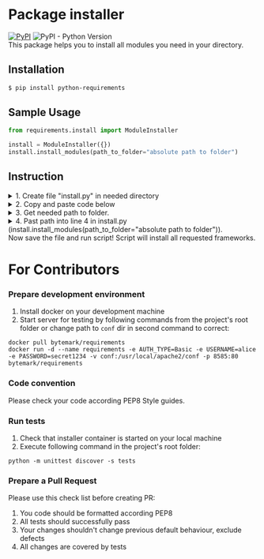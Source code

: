 Package installer 
=========
[![PyPI](https://img.shields.io/pypi/v/python-requirements)](https://pypi.org/project/python-requirements/) ![PyPI - Python Version](https://img.shields.io/pypi/pyversions/python-requirements)  
This package helps you to install all modules you need in your directory.

Installation
------------
```bash
$ pip install python-requirements
```

Sample Usage
------------

```python
from requirements.install import ModuleInstaller

install = ModuleInstaller({})
install.install_modules(path_to_folder="absolute path to folder")
```


Instruction
------------
<details>
  <summary>1. Create file "install.py" in needed directory</summary>
  
![alt text](https://downloader.disk.yandex.ru/preview/0235fbd15e7ec0b26f90f2a80935e61e89df0572ecad6d009139c25658b3fce2/64d55395/iA_1u4ujWUcmzOBmOKRwtb_lybIQbDByhbVcvWnDbrlIYYObFDu7quXYclv4yhIQz_6v2pS4EFk0ILdrbdbNMw%3D%3D?uid=0&filename=2023-08-10_20-15-15.png&disposition=inline&hash=&limit=0&content_type=image%2Fpng&owner_uid=0&tknv=v2&size=2048x2048)
![alt text](https://downloader.disk.yandex.ru/preview/1605df921d82ea993000363f496952d766965d912b3bb5d147707bc678c67142/64d55497/aKVGJ-14kMQQzdRvvnF1wJJh_pjTCokqL8a_l8HNz8cxq--7ozbljK4h_JZUKeIuxviiBz_vTQFhFAPbxXV8mg%3D%3D?uid=0&filename=2023-08-10_20-18-26.png&disposition=inline&hash=&limit=0&content_type=image%2Fpng&owner_uid=0&tknv=v2&size=2048x2048)
</details>


<details>
  <summary>2. Copy and paste code below</summary>

![alt_text](https://downloader.disk.yandex.ru/preview/6b304b771c5dbb88c3546612e12f198cdbec4c0279c5e5e089c2e9341d2b7495/64d55564/dCTCH_ho22FI4FekYIIlcdJ6b7FmasDcAADZq8mRX9SHmeEdF1xT9PVg6zQjBq8VQUKqwfidJfCr_e8D0O6rQA%3D%3D?uid=0&filename=2023-08-10_20-22-44.png&disposition=inline&hash=&limit=0&content_type=image%2Fpng&owner_uid=0&tknv=v2&size=2048x2048)

```python
from intaller.install import ModuleInstaller

install = ModuleInstaller({})
install.install_modules(path_to_folder="absolute path to folder")
```
   and press CTRL + S (Save file)
</details>


<details>
  <summary>3. Get needed path to folder.</summary>
   Click right mouse button and click "Copy path"
   

![alt_text](https://downloader.disk.yandex.ru/preview/31b07d1ef35e68567aeab06ae80baf47864f85e8e23f0448f213f158f09a2c49/64d5560d/SVqPdcGkDamkJ8eLH0eZCfAnfKG6nyf7FmKBEzpzB1XKGx1HhEB_dTylQ12PMg2SUf40nnmBJE63qfhqY5Efaw%3D%3D?uid=0&filename=2023-08-10_20-26-02.png&disposition=inline&hash=&limit=0&content_type=image%2Fpng&owner_uid=0&tknv=v2&size=2048x2048)

</details>

<details>
  <summary>4. Past path into line 4 in install.py (install.install_modules(path_to_folder="absolute path to folder")).</summary>


![alt_text](https://downloader.disk.yandex.ru/preview/50298680d514b318da42a8b0831bcae646068c68dad22d4391477959a43d1009/64d556e2/iHwYS6KkLqtHa-rS0zUESlywuvzLE_iOxW9kqM4ySvamxEeomwE2_LgRPy_zgIkv-NzkfzDF8XSGG6LbaHbPrA%3D%3D?uid=0&filename=2023-08-10_20-29-41.png&disposition=inline&hash=&limit=0&content_type=image%2Fpng&owner_uid=0&tknv=v2&size=2048x2048)

4.1 Delete "\install.py" in path because it requires path to folder, not to file

![alt_text](https://downloader.disk.yandex.ru/preview/a51ec36bdde24c79bb4c29a4560dde4a601ba313a8b466bbd7e340ce14ec0f03/64d55770/E_UOwIZw9_6_3hGlnPz0Nn-NT01TYytURtlRCjOV6HhsUMtUZ1WX_XuJqRUJ7pZ2XpTxQoCqcT3fYdxgLExjWA%3D%3D?uid=0&filename=2023-08-10_20-32-07.png&disposition=inline&hash=&limit=0&content_type=image%2Fpng&owner_uid=0&tknv=v2&size=2048x2048)
</details>
Now save the file and run script! Script will install all requested frameworks.

# For Contributors

### Prepare development environment
1. Install docker on your development machine
1. Start server for testing by following commands from the project's root folder or change path to `conf` dir in second command to correct:
```shell script
docker pull bytemark/requirements
docker run -d --name requirements -e AUTH_TYPE=Basic -e USERNAME=alice -e PASSWORD=secret1234 -v conf:/usr/local/apache2/conf -p 8585:80 bytemark/requirements
``` 

### Code convention

Please check your code according PEP8 Style guides.

### Run tests
1. Check that installer container is started on your local machine
1. Execute following command in the project's root folder:
```shell script
python -m unittest discover -s tests
```

### Prepare a Pull Request

Please use this check list before creating PR:
1. You code should be formatted according PEP8
1. All tests should successfully pass
1. Your changes shouldn't change previous default behaviour, exclude defects
1. All changes are covered by tests 
